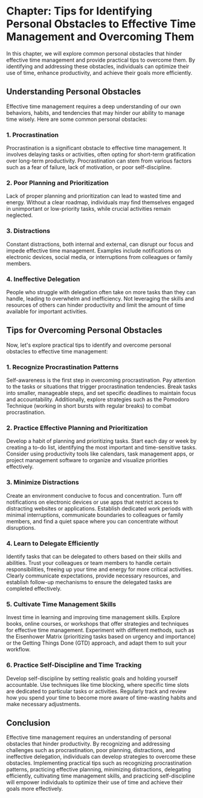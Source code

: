 Chapter: Tips for Identifying Personal Obstacles to Effective Time Management and Overcoming Them
=================================================================================================

In this chapter, we will explore common personal obstacles that hinder effective time management and provide practical tips to overcome them. By identifying and addressing these obstacles, individuals can optimize their use of time, enhance productivity, and achieve their goals more efficiently.

**Understanding Personal Obstacles**
------------------------------------

Effective time management requires a deep understanding of our own behaviors, habits, and tendencies that may hinder our ability to manage time wisely. Here are some common personal obstacles:

### **1. Procrastination**

Procrastination is a significant obstacle to effective time management. It involves delaying tasks or activities, often opting for short-term gratification over long-term productivity. Procrastination can stem from various factors such as a fear of failure, lack of motivation, or poor self-discipline.

### **2. Poor Planning and Prioritization**

Lack of proper planning and prioritization can lead to wasted time and energy. Without a clear roadmap, individuals may find themselves engaged in unimportant or low-priority tasks, while crucial activities remain neglected.

### **3. Distractions**

Constant distractions, both internal and external, can disrupt our focus and impede effective time management. Examples include notifications on electronic devices, social media, or interruptions from colleagues or family members.

### **4. Ineffective Delegation**

People who struggle with delegation often take on more tasks than they can handle, leading to overwhelm and inefficiency. Not leveraging the skills and resources of others can hinder productivity and limit the amount of time available for important activities.

**Tips for Overcoming Personal Obstacles**
------------------------------------------

Now, let's explore practical tips to identify and overcome personal obstacles to effective time management:

### **1. Recognize Procrastination Patterns**

Self-awareness is the first step in overcoming procrastination. Pay attention to the tasks or situations that trigger procrastination tendencies. Break tasks into smaller, manageable steps, and set specific deadlines to maintain focus and accountability. Additionally, explore strategies such as the Pomodoro Technique (working in short bursts with regular breaks) to combat procrastination.

### **2. Practice Effective Planning and Prioritization**

Develop a habit of planning and prioritizing tasks. Start each day or week by creating a to-do list, identifying the most important and time-sensitive tasks. Consider using productivity tools like calendars, task management apps, or project management software to organize and visualize priorities effectively.

### **3. Minimize Distractions**

Create an environment conducive to focus and concentration. Turn off notifications on electronic devices or use apps that restrict access to distracting websites or applications. Establish dedicated work periods with minimal interruptions, communicate boundaries to colleagues or family members, and find a quiet space where you can concentrate without disruptions.

### **4. Learn to Delegate Efficiently**

Identify tasks that can be delegated to others based on their skills and abilities. Trust your colleagues or team members to handle certain responsibilities, freeing up your time and energy for more critical activities. Clearly communicate expectations, provide necessary resources, and establish follow-up mechanisms to ensure the delegated tasks are completed effectively.

### **5. Cultivate Time Management Skills**

Invest time in learning and improving time management skills. Explore books, online courses, or workshops that offer strategies and techniques for effective time management. Experiment with different methods, such as the Eisenhower Matrix (prioritizing tasks based on urgency and importance) or the Getting Things Done (GTD) approach, and adapt them to suit your workflow.

### **6. Practice Self-Discipline and Time Tracking**

Develop self-discipline by setting realistic goals and holding yourself accountable. Use techniques like time blocking, where specific time slots are dedicated to particular tasks or activities. Regularly track and review how you spend your time to become more aware of time-wasting habits and make necessary adjustments.

**Conclusion**
--------------

Effective time management requires an understanding of personal obstacles that hinder productivity. By recognizing and addressing challenges such as procrastination, poor planning, distractions, and ineffective delegation, individuals can develop strategies to overcome these obstacles. Implementing practical tips such as recognizing procrastination patterns, practicing effective planning, minimizing distractions, delegating efficiently, cultivating time management skills, and practicing self-discipline will empower individuals to optimize their use of time and achieve their goals more effectively.
